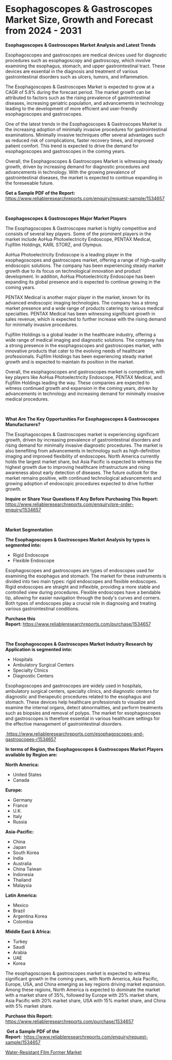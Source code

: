 <p><h1>Esophagoscopes & Gastroscopes Market Size, Growth and Forecast from 2024 - 2031</h1></p><p><strong>Esophagoscopes & Gastroscopes Market Analysis and Latest Trends</strong></p>
<p><p>Esophagoscopes and gastroscopes are medical devices used for diagnostic procedures such as esophagoscopy and gastroscopy, which involve examining the esophagus, stomach, and upper gastrointestinal tract. These devices are essential in the diagnosis and treatment of various gastrointestinal disorders such as ulcers, tumors, and inflammation.</p><p>The Esophagoscopes & Gastroscopes Market is expected to grow at a CAGR of 5.8% during the forecast period. The market growth can be attributed to factors such as the rising prevalence of gastrointestinal diseases, increasing geriatric population, and advancements in technology leading to the development of more efficient and user-friendly esophagoscopes and gastroscopes.</p><p>One of the latest trends in the Esophagoscopes & Gastroscopes Market is the increasing adoption of minimally invasive procedures for gastrointestinal examinations. Minimally invasive techniques offer several advantages such as reduced risk of complications, faster recovery times, and improved patient comfort. This trend is expected to drive the demand for esophagoscopes and gastroscopes in the coming years.</p><p>Overall, the Esophagoscopes & Gastroscopes Market is witnessing steady growth, driven by increasing demand for diagnostic procedures and advancements in technology. With the growing prevalence of gastrointestinal diseases, the market is expected to continue expanding in the foreseeable future.</p></p>
<p><strong>Get a Sample PDF of the Report:&nbsp;</strong> <a href="https://www.reliableresearchreports.com/enquiry/request-sample/1534657">https://www.reliableresearchreports.com/enquiry/request-sample/1534657</a></p>
<p>&nbsp;</p>
<p><strong>Esophagoscopes & Gastroscopes Major Market Players</strong></p>
<p><p>The Esophagoscopes & Gastroscopes market is highly competitive and consists of several key players. Some of the prominent players in the market include AoHua Photoelectricity Endoscope, PENTAX Medical, Fujifilm Holdings, KARL STORZ, and Olympus.</p><p>AoHua Photoelectricity Endoscope is a leading player in the esophagoscopes and gastroscopes market, offering a range of high-quality endoscopic solutions. The company has been experiencing steady market growth due to its focus on technological innovation and product development. In addition, AoHua Photoelectricity Endoscope has been expanding its global presence and is expected to continue growing in the coming years.</p><p>PENTAX Medical is another major player in the market, known for its advanced endoscopic imaging technologies. The company has a strong market presence and a wide range of products catering to various medical specialties. PENTAX Medical has been witnessing significant growth in sales revenue, which is expected to further increase with the rising demand for minimally invasive procedures.</p><p>Fujifilm Holdings is a global leader in the healthcare industry, offering a wide range of medical imaging and diagnostic solutions. The company has a strong presence in the esophagoscopes and gastroscopes market, with innovative products that cater to the evolving needs of healthcare professionals. Fujifilm Holdings has been experiencing steady market growth and is expected to maintain its position in the market.</p><p>Overall, the esophagoscopes and gastroscopes market is competitive, with key players like AoHua Photoelectricity Endoscope, PENTAX Medical, and Fujifilm Holdings leading the way. These companies are expected to witness continued growth and expansion in the coming years, driven by advancements in technology and increasing demand for minimally invasive medical procedures.</p></p>
<p>&nbsp;</p>
<p><strong>What Are The Key Opportunities For Esophagoscopes & Gastroscopes Manufacturers?</strong></p>
<p><p>The Esophagoscopes & Gastroscopes market is experiencing significant growth, driven by increasing prevalence of gastrointestinal disorders and rising demand for minimally invasive diagnostic procedures. The market is also benefiting from advancements in technology such as high-definition imaging and improved flexibility of endoscopes. North America currently holds the largest market share, but Asia Pacific is expected to witness the highest growth due to improving healthcare infrastructure and rising awareness about early detection of diseases. The future outlook for the market remains positive, with continued technological advancements and growing adoption of endoscopic procedures expected to drive further growth.</p></p>
<p><strong>Inquire or Share Your Questions If Any Before Purchasing This Report:</strong> <a href="https://www.reliableresearchreports.com/enquiry/pre-order-enquiry/1534657">https://www.reliableresearchreports.com/enquiry/pre-order-enquiry/1534657</a></p>
<p>&nbsp;</p>
<p><strong>Market Segmentation</strong></p>
<p><strong>The Esophagoscopes & Gastroscopes Market Analysis by types is segmented into:</strong></p>
<p><ul><li>Rigid Endoscope</li><li>Flexible Endoscope</li></ul></p>
<p><p>Esophagoscopes and gastroscopes are types of endoscopes used for examining the esophagus and stomach. The market for these instruments is divided into two main types: rigid endoscopes and flexible endoscopes. Rigid endoscopes are straight and inflexible, providing a more stable and controlled view during procedures. Flexible endoscopes have a bendable tip, allowing for easier navigation through the body's curves and corners. Both types of endoscopes play a crucial role in diagnosing and treating various gastrointestinal conditions.</p></p>
<p><strong>Purchase this Report:&nbsp;</strong><a href="https://www.reliableresearchreports.com/purchase/1534657">https://www.reliableresearchreports.com/purchase/1534657</a></p>
<p>&nbsp;</p>
<p><strong>The Esophagoscopes & Gastroscopes Market Industry Research by Application is segmented into:</strong></p>
<p><ul><li>Hospitals</li><li>Ambulatory Surgical Centers</li><li>Specialty Clinics</li><li>Diagnostic Centers</li></ul></p>
<p><p>Esophagoscopes and gastroscopes are widely used in hospitals, ambulatory surgical centers, specialty clinics, and diagnostic centers for diagnostic and therapeutic procedures related to the esophagus and stomach. These devices help healthcare professionals to visualize and examine the internal organs, detect abnormalities, and perform treatments such as biopsies and removal of polyps. The market for esophagoscopes and gastroscopes is therefore essential in various healthcare settings for the effective management of gastrointestinal disorders.</p></p>
<p><a href="https://www.reliableresearchreports.com/esophagoscopes-and-gastroscopes-r1534657">&nbsp;https://www.reliableresearchreports.com/esophagoscopes-and-gastroscopes-r1534657</a></p>
<p><strong>In terms of Region, the Esophagoscopes & Gastroscopes Market Players available by Region are:</strong></p>
<p>
    <p> <strong> North America: </strong>
        <ul>
            <li>United States</li>
            <li>Canada</li>
        </ul>
        </p> 
    <p> <strong> Europe: </strong>
        <ul>
            <li>Germany</li>
            <li>France</li>
            <li>U.K.</li>
            <li>Italy</li>
            <li>Russia</li>
        </ul>
        </p> 
    <p> <strong> Asia-Pacific: </strong>
        <ul>
            <li>China</li>
            <li>Japan</li>
            <li>South Korea</li>
            <li>India</li>
            <li>Australia</li>
            <li>China Taiwan</li>
            <li>Indonesia</li>
            <li>Thailand</li>
            <li>Malaysia</li>
        </ul>
        </p> 
    <p> <strong> Latin America: </strong>
        <ul>
            <li>Mexico</li>
            <li>Brazil</li>
            <li>Argentina Korea</li>
            <li>Colombia</li>
        </ul>
        </p> 
    <p> <strong> Middle East & Africa: </strong>
        <ul>
            <li>Turkey</li>
            <li>Saudi</li>
            <li>Arabia</li>
            <li>UAE</li>
            <li>Korea</li>
        </ul>
    </p>
    </p>
<p><p>The esophagoscopes & gastroscopes market is expected to witness significant growth in the coming years, with North America, Asia Pacific, Europe, USA, and China emerging as key regions driving market expansion. Among these regions, North America is expected to dominate the market with a market share of 35%, followed by Europe with 25% market share, Asia Pacific with 20% market share, USA with 15% market share, and China with 5% market share.</p></p>
<p><strong>Purchase this Report: </strong><a href="https://www.reliableresearchreports.com/purchase/1534657">https://www.reliableresearchreports.com/purchase/1534657</a></p>
<p>&nbsp;<strong>Get a Sample PDF of the Report:&nbsp;&nbsp;</strong><a href="https://www.reliableresearchreports.com/enquiry/request-sample/1534657">https://www.reliableresearchreports.com/enquiry/request-sample/1534657</a></p>
<p><strong></strong></p>
<p><p><a href="https://issuu.com/reportprime-2/docs/water-resistant-film-former-market-size-2030.pptx">Water-Resistant Film Former Market</a></p></p>